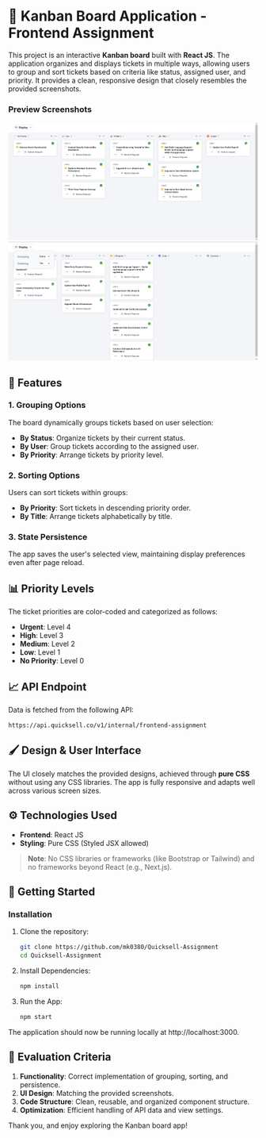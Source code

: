 # 📌 Kanban Board Application - Frontend Assignment

This project is an interactive **Kanban board** built with **React JS**. The application organizes and displays tickets in multiple ways, allowing users to group and sort tickets based on criteria like status, assigned user, and priority. It provides a clean, responsive design that closely resembles the provided screenshots.

### Preview Screenshots
![alt text](screenshots/s1.png)
![alt text](screenshots/s2.png)


## 🚀 Features

### 1. Grouping Options
The board dynamically groups tickets based on user selection:
- **By Status**: Organize tickets by their current status.
- **By User**: Group tickets according to the assigned user.
- **By Priority**: Arrange tickets by priority level.

### 2. Sorting Options
Users can sort tickets within groups:
- **By Priority**: Sort tickets in descending priority order.
- **By Title**: Arrange tickets alphabetically by title.

### 3. State Persistence
The app saves the user's selected view, maintaining display preferences even after page reload.

## 📊 Priority Levels

The ticket priorities are color-coded and categorized as follows:
- **Urgent**: Level 4
- **High**: Level 3
- **Medium**: Level 2
- **Low**: Level 1
- **No Priority**: Level 0

## 📈 API Endpoint

Data is fetched from the following API:

```
https://api.quicksell.co/v1/internal/frontend-assignment
```


## 🖌️ Design & User Interface

The UI closely matches the provided designs, achieved through **pure CSS** without using any CSS libraries. The app is fully responsive and adapts well across various screen sizes.


## ⚙️ Technologies Used

- **Frontend**: React JS
- **Styling**: Pure CSS (Styled JSX allowed)

> **Note**: No CSS libraries or frameworks (like Bootstrap or Tailwind) and no frameworks beyond React (e.g., Next.js).

## 📝 Getting Started


### Installation
1. Clone the repository:
   ```bash
   git clone https://github.com/mk0380/Quicksell-Assignment
   cd Quicksell-Assignment
2. Install Dependencies:
    ```bash
    npm install
3. Run the App:
    ```bash
    npm start
    
The application should now be running locally at http://localhost:3000.

## 🧪 Evaluation Criteria


1. **Functionality**: Correct implementation of grouping, sorting, and persistence.
2. **UI Design**: Matching the provided screenshots.
3. **Code Structure**: Clean, reusable, and organized component structure.
4. **Optimization**: Efficient handling of API data and view settings.



Thank you, and enjoy exploring the Kanban board app!
